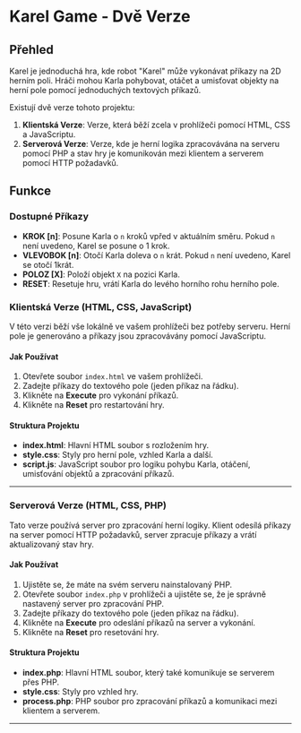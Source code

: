 # Karel Game - Dvě Verze

## Přehled

Karel je jednoduchá hra, kde robot "Karel" může vykonávat příkazy na 2D herním poli. Hráči mohou Karla pohybovat, otáčet a umisťovat objekty na herní pole pomocí jednoduchých textových příkazů.

Existují dvě verze tohoto projektu:

1. **Klientská Verze**: Verze, která běží zcela v prohlížeči pomocí HTML, CSS a JavaScriptu.
2. **Serverová Verze**: Verze, kde je herní logika zpracovávána na serveru pomocí PHP a stav hry je komunikován mezi klientem a serverem pomocí HTTP požadavků.

## Funkce

### Dostupné Příkazy

- **KROK [n]**: Posune Karla o `n` kroků vpřed v aktuálním směru. Pokud `n` není uvedeno, Karel se posune o 1 krok.
- **VLEVOBOK [n]**: Otočí Karla doleva o `n` krát. Pokud `n` není uvedeno, Karel se otočí 1krát.
- **POLOZ [X]**: Položí objekt `X` na pozici Karla.
- **RESET**: Resetuje hru, vrátí Karla do levého horního rohu herního pole.

### Klientská Verze (HTML, CSS, JavaScript)

V této verzi běží vše lokálně ve vašem prohlížeči bez potřeby serveru. Herní pole je generováno a příkazy jsou zpracovávány pomocí JavaScriptu.

#### Jak Používat

1. Otevřete soubor `index.html` ve vašem prohlížeči.
2. Zadejte příkazy do textového pole (jeden příkaz na řádku).
3. Klikněte na **Execute** pro vykonání příkazů.
4. Klikněte na **Reset** pro restartování hry.

#### Struktura Projektu

- **index.html**: Hlavní HTML soubor s rozložením hry.
- **style.css**: Styly pro herní pole, vzhled Karla a další.
- **script.js**: JavaScript soubor pro logiku pohybu Karla, otáčení, umisťování objektů a zpracování příkazů.

---

### Serverová Verze (HTML, CSS, PHP)

Tato verze používá server pro zpracování herní logiky. Klient odesílá příkazy na server pomocí HTTP požadavků, server zpracuje příkazy a vrátí aktualizovaný stav hry.

#### Jak Používat

1. Ujistěte se, že máte na svém serveru nainstalovaný PHP.
2. Otevřete soubor `index.php` v prohlížeči a ujistěte se, že je správně nastavený server pro zpracování PHP.
3. Zadejte příkazy do textového pole (jeden příkaz na řádku).
4. Klikněte na **Execute** pro odeslání příkazů na server a vykonání.
5. Klikněte na **Reset** pro resetování hry.

#### Struktura Projektu

- **index.php**: Hlavní HTML soubor, který také komunikuje se serverem přes PHP.
- **style.css**: Styly pro vzhled hry.
- **process.php**: PHP soubor pro zpracování příkazů a komunikaci mezi klientem a serverem.

---

